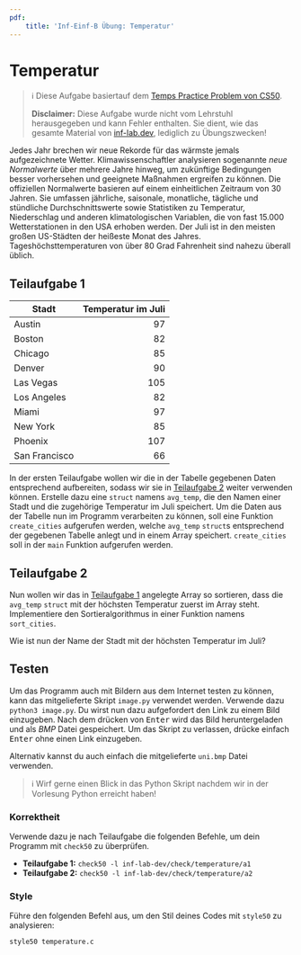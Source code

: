 ```yaml
---
pdf:
    title: 'Inf-Einf-B Übung: Temperatur'
---
```


# Temperatur

> ℹ️ Diese Aufgabe basiertauf dem [Temps Practice Problem von CS50](https://cs50.harvard.edu/x/2024/practice/temps/).
>
> **Disclaimer:** Diese Aufgabe wurde nicht vom Lehrstuhl herausgegeben und kann Fehler enthalten. Sie dient, wie das gesamte Material von [inf-lab.dev](https://inf-lab.dev), lediglich zu Übungszwecken!

Jedes Jahr brechen wir neue Rekorde für das wärmste jemals aufgezeichnete Wetter. 
Klimawissenschaftler analysieren sogenannte _neue Normalwerte_ über mehrere Jahre hinweg, um zukünftige Bedingungen besser vorhersehen und geeignete Maßnahmen ergreifen zu können.
Die offiziellen Normalwerte basieren auf einem einheitlichen Zeitraum von 30 Jahren. 
Sie umfassen jährliche, saisonale, monatliche, tägliche und stündliche Durchschnittswerte sowie Statistiken zu Temperatur, Niederschlag und anderen klimatologischen Variablen, die von fast 15.000 Wetterstationen in den USA erhoben werden.
Der Juli ist in den meisten großen US-Städten der heißeste Monat des Jahres. Tageshöchsttemperaturen von über 80 Grad Fahrenheit sind nahezu überall üblich.

## Teilaufgabe 1

| Stadt         | Temperatur im Juli |
| ------------- | -----------------: |
| Austin        |                 97 |
| Boston        |                 82 |
| Chicago       |                 85 |
| Denver        |                 90 |
| Las Vegas     |                105 |
| Los Angeles   |                 82 |
| Miami         |                 97 |
| New York      |                 85 |
| Phoenix       |                107 |
| San Francisco |                 66 |

In der ersten Teilaufgabe wollen wir die in der Tabelle gegebenen Daten entsprechend aufbereiten, sodass wir sie in [Teilaufgabe 2](#teilaufgabe-2) weiter verwenden können.
Erstelle dazu eine `struct` namens `avg_temp`, die den Namen einer Stadt und die zugehörige Temperatur im Juli speichert.
Um die Daten aus der Tabelle nun im Programm verarbeiten zu können, soll eine Funktion `create_cities` aufgerufen werden, welche `avg_temp` `struct`s entsprechend der gegebenen Tabelle anlegt und in einem Array speichert.
`create_cities` soll in der `main` Funktion aufgerufen werden.

## Teilaufgabe 2

Nun wollen wir das in [Teilaufgabe 1](#teilaufgabe-1) angelegte Array so sortieren, dass die `avg_temp` `struct` mit der höchsten Temperatur zuerst im Array steht.
Implementiere den Sortieralgorithmus in einer Funktion namens `sort_cities`.

Wie ist nun der Name der Stadt mit der höchsten Temperatur im Juli?

## Testen

Um das Programm auch mit Bildern aus dem Internet testen zu können, kann das mitgelieferte Skript `image.py` verwendet werden.
Verwende dazu `python3 image.py`. Du wirst nun dazu aufgefordert den Link zu einem Bild einzugeben. Nach dem drücken von <kbd>Enter</kbd> wird das Bild heruntergeladen und als _BMP_ Datei gespeichert.
Um das Skript zu verlassen, drücke einfach <kbd>Enter</kbd> ohne einen Link einzugeben.

Alternativ kannst du auch einfach die mitgelieferte `uni.bmp` Datei verwenden.

> ℹ️ Wirf gerne einen Blick in das Python Skript nachdem wir in der Vorlesung Python erreicht haben!

### Korrektheit

Verwende dazu je nach Teilaufgabe die folgenden Befehle, um dein Programm mit `check50` zu überprüfen.

-   **Teilaufgabe 1:** `check50 -l inf-lab-dev/check/temperature/a1`
-   **Teilaufgabe 2:** `check50 -l inf-lab-dev/check/temperature/a2`

<div style="page-break-after: always"></div>

### Style

Führe den folgenden Befehl aus, um den Stil deines Codes mit `style50` zu analysieren:

```bash
style50 temperature.c
```
